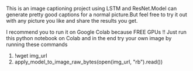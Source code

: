 This is an image captioning project using LSTM and ResNet.Model can generate pretty good captions for a normal picture.But feel free to try it out with any picture you like and share the results you get.

I recommend you to run it on Google Colab because FREE GPUs !!
Just run this python notebook on Colab and in the end try your own image by running these commands

1. !wget img_url
2. apply_model_to_image_raw_bytes(open(img_url, "rb").read())
